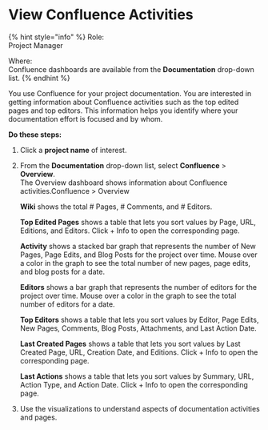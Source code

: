 # View Confluence Activities

{% hint style="info" %}
Role:  
Project Manager

Where:  
Confluence dashboards are available from the **Documentation** drop-down list.
{% endhint %}

You use Confluence for your project documentation. You are interested in getting information about Confluence activities such as the top edited pages and top editors. This information helps you identify where your documentation effort is focused and by whom.

**Do these steps:**

1. Click a **project name** of interest.
2. From the **Documentation** drop-down list, select **Confluence** &gt; **Overview**.  
   The Overview dashboard shows information about Confluence activities.Confluence &gt; Overview

   **Wiki** shows the total \# Pages, \# Comments, and \# Editors.

   **Top Edited Pages** shows a table that lets you sort values by Page, URL, Editions, and Editors. Click + Info to open the corresponding page.

   **Activity** shows a stacked bar graph that represents the number of New Pages, Page Edits, and Blog Posts for the project over time. Mouse over a color in the graph to see the total number of new pages, page edits, and blog posts for a date.

   **Editors** shows a bar graph that represents the number of editors for the project over time. Mouse over a color in the graph to see the total number of editors for a date.

   **Top Editors** shows a table that lets you sort values by Editor, Page Edits, New Pages, Comments, Blog Posts, Attachments, and Last Action Date.

   **Last Created Pages** shows a table that lets you sort values by Last Created Page, URL, Creation Date, and Editions. Click + Info to open the corresponding page.

   **Last Actions** shows a table that lets you sort values by Summary, URL, Action Type, and Action Date. Click + Info to open the corresponding page.

3. Use the visualizations to understand aspects of documentation activities and pages.

